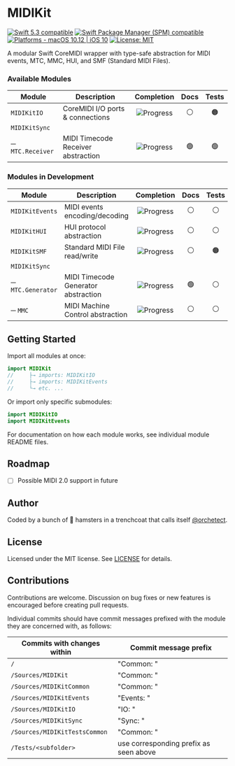 # MIDIKit

<p>
<a href="https://developer.apple.com/swift">
<img src="https://img.shields.io/badge/Swift-5.3-blue.svg?style=flat"
     alt="Swift 5.3 compatible" /></a>
<a href="#installation">
<img src="https://img.shields.io/badge/SPM-5.3-blue.svg?style=flat"
     alt="Swift Package Manager (SPM) compatible" /></a>
<a href="https://developer.apple.com/swift">
<img src="https://img.shields.io/badge/platforms-macOS%2010.12%20|%20iOS%2010%20-%23989898.svg?style=flat"
     alt="Platforms - macOS 10.12 | iOS 10" /></a>
<a href="https://github.com/orchetect/MIDIKit/blob/main/LICENSE">
<img src="http://img.shields.io/badge/license-MIT-green.svg?style=flat"
     alt="License: MIT" /></a>

A modular Swift CoreMIDI wrapper with type-safe abstraction for MIDI events, MTC, MMC, HUI, and SMF (Standard MIDI Files).

### Available Modules

| Module           | Description                        |                          Completion                          | Docs | Tests |
| ---------------- | ---------------------------------- | :----------------------------------------------------------: | :--: | :---: |
| `MIDIKitIO`      | CoreMIDI I/O ports & connections   | ![Progress](https://progress-bar.dev/80/?title=Testing&color=555555&width=95) |  ⚪️   |   🟠   |
| `MIDIKitSync`    |                                    |                                                              |      |       |
| ─ `MTC.Receiver` | MIDI Timecode Receiver abstraction | ![Progress](https://progress-bar.dev/90/?title=Testing&color=555555&width=95) |  🟢   |   🟢   |

### Modules in Development

| Module            | Description                         | Completion     | Docs | Tests |
| ----------------- | ----------------------------------- | :------------: | :--: | :---: |
| `MIDIKitEvents`   | MIDI events encoding/decoding       | ![Progress](https://progress-bar.dev/50/?title=Postponed&color=555555&width=80) |  ⚪️   |   ⚪️   |
| `MIDIKitHUI`      | HUI protocol abstraction            | ![Progress](https://progress-bar.dev/40/?title=Future&color=555555&width=98) |  ⚪️   |   ⚪️   |
| `MIDIKitSMF`      | Standard MIDI File read/write       | ![Progress](https://progress-bar.dev/80/?title=Future&color=555555&width=98) |  ⚪️   |   🟠   |
| `MIDIKitSync`     |                                     |               |      |       |
| ─ `MTC.Generator` | MIDI Timecode Generator abstraction | ![Progress](https://progress-bar.dev/0/?title=Future&color=555555&width=98) |  🟢   |   ⚪️   |
| ─ `MMC`           | MIDI Machine Control abstraction    | ![Progress](https://progress-bar.dev/0/?title=Future&color=555555&width=98) |  ⚪️   |   ⚪️   |

## Getting Started

Import all modules at once:

```swift
import MIDIKit
//     ├→ imports: MIDIKitIO
//     ├→ imports: MIDIKitEvents
//     └→ etc. ...
```

Or import only specific submodules:

```swift
import MIDIKitIO
import MIDIKitEvents
```

For documentation on how each module works, see individual module README files.

## Roadmap

- [ ] Possible MIDI 2.0 support in future

## Author

Coded by a bunch of 🐹 hamsters in a trenchcoat that calls itself [@orchetect](https://github.com/orchetect).

## License

Licensed under the MIT license. See [LICENSE](https://github.com/orchetect/MIDIKit/blob/master/LICENSE) for details.

## Contributions

Contributions are welcome. Discussion on bug fixes or new features is encouraged before creating pull requests.

Individual commits should have commit messages prefixed with the module they are concerned with, as follows:

| Commits with changes within   | Commit message prefix                              |
| ----------------------------- | -------------------------------------------------- |
| `/`                           | "Common: "                                         |
| `/Sources/MIDIKit`            | "Common: "                                         |
| `/Sources/MIDIKitCommon`      | "Common: "                                         |
| `/Sources/MIDIKitEvents`      | "Events: "                                         |
| `/Sources/MIDIKitIO`          | "IO: "                                             |
| `/Sources/MIDIKitSync`        | "Sync: "                                           |
| `/Sources/MIDIKitTestsCommon` | "Common: "                                         |
| `/Tests/<subfolder>`          | use corresponding <subfolder> prefix as seen above |